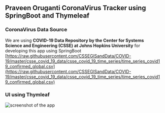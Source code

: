 ## Praveen Oruganti CoronaVirus Tracker using SpringBoot and Thymeleaf

### CoronaVirus Data Source
We are using <b>COVID-19 Data Repository by the Center for Systems Science and Engineering (CSSE) at Johns Hopkins University</b> for developing this app using SpringBoot <br>
[https://raw.githubusercontent.com/CSSEGISandData/COVID-19/master/csse_covid_19_data/csse_covid_19_time_series/time_series_covid19_confirmed_global.csv](https://raw.githubusercontent.com/CSSEGISandData/COVID-19/master/csse_covid_19_data/csse_covid_19_time_series/time_series_covid19_confirmed_global.csv)

### UI using Thymleaf

![screenshot of the app](https://raw.githubusercontent.com/praveenoruganti/praveenoruganti-springboot/master/0_Projects/praveenoruganti-coronavirus-tracker-app/src/main/resources/images/1.PNG)


